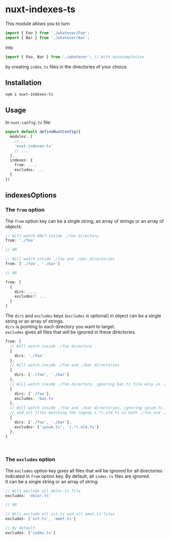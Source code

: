 # nuxt-indexes-ts

This module allows you to turn
```typescript
import { Foo } from './whatever/Foo';
import { Bar } from './whatever/Bar';
```
into
```typescript
import { Foo, Bar } from './whatever'; // With autocompletion
```
by creating `index.ts` files in the directories of your choice.

## Installation
`npm i nuxt-indexes-ts`

## Usage
In `nuxt.config.ts` file:
```typescript
export default defineNuxtConfig({
  modules: [
    // ...
    'nuxt-indexes-ts'
    // ...
  ],
  indexes: {
    from: ...,
    excludes: ...
  }
})
```

## indexesOptions
### The `from` option
The `from` option key can be a single string, an array of strings or an array of objects:
```typescript
// Will watch ONLY inside ./foo directory
from: './foo'

// OR

// Will watch inside ./foo and ./bar directories
from: ['./foo', './bar']

// OR

from: [
  {
    dirs: ...,
    excludes?: ...
  }
]
```
The `dirs` and `excludes` keys (`excludes` is optional) in object can be a single string
or an array of strings.  
`dirs` is pointing to each directory you want to target.  
`excludes` gives all files that will be ignored in these directories. 

```typescript
from: [
  // Will watch inside ./foo directory
  {
    dirs: './foo'
  },
  // Will watch inside ./foo and ./bar directories
  {
    dirs: ['./foo', './bar']
  },
  // Will watch inside ./foo directory, ignoring baz.ts file only in ./foo directory
  {
    dirs: ['./foo'],
    excludes: 'baz.ts'
  },
  // Will watch inside ./foo and ./bar directories, ignoring ipsum.ts file
  // and all files matching the regexp (.*).old.ts in both ./foo and ./bar directories
  {
    dirs: ['./foo', './bar'],
    excludes: ['ipsum.ts', '(.*).old.ts']
  },
]
```
<br>  

### The `excludes` option
The `excludes` option key gives all files that will be ignored for all directories  
indicated in `from` option key. By default, all `index.ts` files are ignored.  
It can be a single string or an array of string:
```typescript
// Will exclude all dolor.ts file
excludes: 'dolor.ts'

// OR

// Will exclude all sit.ts and all amet.ts files
excludes: ['sit.ts', 'amet.ts']

// By default
excludes: ['index.ts']
```
